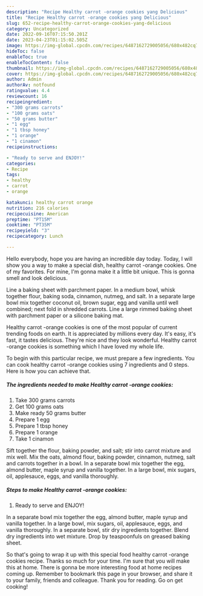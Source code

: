 ```yaml
---
description: "Recipe Healthy carrot -orange cookies yang Delicious"
title: "Recipe Healthy carrot -orange cookies yang Delicious"
slug: 652-recipe-healthy-carrot-orange-cookies-yang-delicious
category: Uncategorized
date: 2022-09-16T07:15:50.201Z
date: 2023-04-23T01:15:02.505Z
image: https://img-global.cpcdn.com/recipes/6487162729005056/680x482cq70/healthy-carrot-orange-cookies-recipe-main-photo.jpg
hideToc: false
enableToc: true
enableTocContent: false
thumbnail: https://img-global.cpcdn.com/recipes/6487162729005056/680x482cq70/healthy-carrot-orange-cookies-recipe-main-photo.jpg
cover: https://img-global.cpcdn.com/recipes/6487162729005056/680x482cq70/healthy-carrot-orange-cookies-recipe-main-photo.jpg
author: Admin
authorAv: notfound
ratingvalue: 4.4
reviewcount: 16
recipeingredient:
- "300 grams carrots"
- "100 grams oats"
- "50 grams butter"
- "1 egg"
- "1 tbsp honey"
- "1 orange"
- "1 cinamon"
recipeinstructions:

- "Ready to serve and ENJOY!"
categories:
- Recipe
tags:
- healthy
- carrot
- orange

katakunci: healthy carrot orange 
nutrition: 216 calories
recipecuisine: American
preptime: "PT15M"
cooktime: "PT35M"
recipeyield: "3"
recipecategory: Lunch

---
```



Hello everybody, hope you are having an incredible day today. Today, I will show you a way to make a special dish, healthy carrot -orange cookies. One of my favorites. For mine, I'm gonna make it a little bit unique. This is gonna smell and look delicious.

Line a baking sheet with parchment paper. In a medium bowl, whisk together flour, baking soda, cinnamon, nutmeg, and salt. In a separate large bowl mix together coconut oil, brown sugar, egg and vanilla until well combined; next fold in shredded carrots. Line a large rimmed baking sheet with parchment paper or a silicone baking mat.

Healthy carrot -orange cookies is one of the most popular of current trending foods on earth. It is appreciated by millions every day. It's easy, it's fast, it tastes delicious. They're nice and they look wonderful. Healthy carrot -orange cookies is something which I have loved my whole life.


To begin with this particular recipe, we must prepare a few ingredients. You can cook healthy carrot -orange cookies using 7 ingredients and 0 steps. Here is how you can achieve that.

<!--inarticleads1-->

##### The ingredients needed to make Healthy carrot -orange cookies:

1. Take 300 grams carrots
1. Get 100 grams oats
1. Make ready 50 grams butter
1. Prepare 1 egg
1. Prepare 1 tbsp honey
1. Prepare 1 orange
1. Take 1 cinamon


Sift together the flour, baking powder, and salt; stir into carrot mixture and mix well. Mix the oats, almond flour, baking powder, cinnamon, nutmeg, salt and carrots together in a bowl. In a separate bowl mix together the egg, almond butter, maple syrup and vanilla together. In a large bowl, mix sugars, oil, applesauce, eggs, and vanilla thoroughly. 

<!--inarticleads2-->

##### Steps to make Healthy carrot -orange cookies:


1. Ready to serve and ENJOY!

In a separate bowl mix together the egg, almond butter, maple syrup and vanilla together. In a large bowl, mix sugars, oil, applesauce, eggs, and vanilla thoroughly. In a separate bowl, stir dry ingredients together. Blend dry ingredients into wet mixture. Drop by teaspoonfuls on greased baking sheet. 

So that's going to wrap it up with this special food healthy carrot -orange cookies recipe. Thanks so much for your time. I'm sure that you will make this at home. There is gonna be more interesting food at home recipes coming up. Remember to bookmark this page in your browser, and share it to your family, friends and colleague. Thank you for reading. Go on get cooking!
